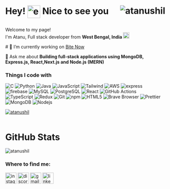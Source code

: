 <h1>
  

  <span style="vertical-align: middle;">Hey!  <img 
align="center" src="https://emojis.slackmojis.com/emojis/images/1531849430/4246/blob-sunglasses.gif?1531849430" width="40" alt="emoji"/> Nice to see you</span>
  <img src="https://komarev.com/ghpvc/?username=atanushil&label=Profile%20views&color=0e75b6&style=flat" alt="atanushil" align="right" style="float: right;"/>
</h1>


<p>Welcome to my page! </br> I'm Atanu, Full stack developer from <b>West Bengal, India </b> <img
  src="https://flagcdn.com/w20/in.png"
  srcset="https://flagcdn.com/w40/in.png 2x"
  width="20"
  alt="India">
</p>
<p>
# 🔭 I’m currently working on <a  target="_blank" href="https://github.com/atanushil/Bite-Now.git" >Bite Now</a></p>
<p>
💬 Ask me about <b>Building full-stack applications using MongoDB, Express.js, React,Next.js and Node.js (MERN)</b>
<h3>Things I code with</h3></p>
<p>
  <img alt="C" src="https://img.shields.io/badge/-45b8d8?style=flat-square&logo=c&logoColor=white"/>
  <img alt="Python" src="https://img.shields.io/badge/-Python-306998?style=flat-square&logo=python&logoColor=white" />
  <img alt="Java" src="https://img.shields.io/badge/-Java-007396?style=flat-square&logo=java&logoColor=white" />
  <img alt="JavaScript" src="https://img.shields.io/badge/-JavaScript-F7DF1E?style=flat-square&logo=javascript&logoColor=black" />
  <img alt="Tailwind" src="https://img.shields.io/badge/-Tailwind-38B2AC?style=flat-square&logo=tailwindcss&logoColor=white" />
  <img alt="AWS" src="https://img.shields.io/badge/-AWS-232F3E?style=flat-square&logo=amazonwebservices&logoColor=white" />
  <img alt="express" src="https://img.shields.io/badge/-express-000000?style=flat-square&logo=express&logoColor=white" />
  <img alt="firebase" src="https://img.shields.io/badge/-firebase-FFCA28?style=flat-square&logo=firebase&logoColor=white" />
  <img alt="MySQL" src="https://img.shields.io/badge/-MySQL-00758F?style=flat-square&logo=mysql&logoColor=white" />
  <img alt="PostgreSQL" src="https://img.shields.io/badge/-PostgreSQL-336791?style=flat-square&logo=postgresql&logoColor=white" />
  <img alt="React" src="https://img.shields.io/badge/-React-61DAFB?style=flat-square&logo=react&logoColor=white" />
  <img alt="GitHub Actions" src="https://img.shields.io/badge/-GitHub_Actions-2088FF?style=flat-square&logo=github-actions&logoColor=white" />
  <img alt="TypeScript" src="https://img.shields.io/badge/-TypeScript-007ACC?style=flat-square&logo=typescript&logoColor=white" />
  <img alt="Redux" src="https://img.shields.io/badge/-Redux-764ABC?style=flat-square&logo=redux&logoColor=white" />
  <img alt="Git" src="https://img.shields.io/badge/-Git-F05032?style=flat-square&logo=git&logoColor=white" />
  <img alt="npm" src="https://img.shields.io/badge/-NPM-CB3837?style=flat-square&logo=npm&logoColor=white" />
  <img alt="HTML5" src="https://img.shields.io/badge/-HTML5-E34F26?style=flat-square&logo=html5&logoColor=white" />
  <img alt="Brave Browser" src="https://img.shields.io/badge/-Brave_Browser-FB542B?style=flat-square&logo=brave&logoColor=white" />
  <img alt="Prettier" src="https://img.shields.io/badge/-Prettier-F7B93E?style=flat-square&logo=prettier&logoColor=white" />
  <img alt="MongoDB" src="https://img.shields.io/badge/-MongoDB-13aa52?style=flat-square&logo=mongodb&logoColor=white" />
  <img alt="Nodejs" src="https://img.shields.io/badge/-Nodejs-43853d?style=flat-square&logo=Node.js&logoColor=white" />
</p>


<p align="left"> <a href="https://github.com/ryo-ma/github-profile-trophy"><img src="https://github-profile-trophy.vercel.app/?username=atanushil" alt="atanushil" /></a> </p>

<p align="left"><a href="https://twitter.com/" target="blank"><img src="https://img.shields.io/twitter/follow/?logo=twitter&style=for-the-badge" alt="" /></a> </p>



<div align="left">
<h1 align="left">GitHub Stats</h1>
  <p>
    <img align="center" src="https://github-readme-stats.vercel.app/api?username=atanushil&show_icons=true&locale=en" alt="atanushil" />
  </p>
</div>


<h3 align="left">Where to find me:</h3>
<div align="left">
  <a href="https://www.instagram.com/atanu.notfound/" target="_blank"><img src="https://img.shields.io/static/v1?message=Instagram&logo=instagram&label=&color=E4405F&logoColor=white&labelColor=&style=for-the-badge" height="35" alt="instagram logo"  /></a>
  <a href="https://discord.com/users/webdev_atanushil" target="_blank"><img src="https://img.shields.io/static/v1?message=Discord&logo=discord&label=&color=7289DA&logoColor=white&labelColor=&style=for-the-badge" height="35" alt="discord logo"  /></a>
  <a href="mailto:atanushil358@gmail.com" target="_blank"><img src="https://img.shields.io/static/v1?message=Gmail&logo=gmail&label=&color=D14836&logoColor=white&labelColor=&style=for-the-badge" height="35" alt="gmail logo"  /></a>
  <a href="https://www.linkedin.com/in/webdev-atanushil/" target="_blank"><img src="https://img.shields.io/static/v1?message=LinkedIn&logo=linkedin&label=&color=0077B5&logoColor=white&labelColor=&style=for-the-badge" height="35" alt="linkedin logo"  /></a>
</div>
